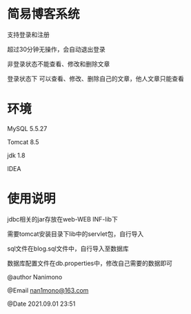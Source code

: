 # 简易博客系统

支持登录和注册

超过30分钟无操作，会自动退出登录

非登录状态不能查看、修改和删除文章

登录状态下 可以查看、修改、删除自己的文章，他人文章只能查看

# 环境

MySQL 5.5.27

Tomcat 8.5

jdk 1.8

IDEA

# 使用说明

jdbc相关的jar存放在web-WEB INF-lib下

需要tomcat安装目录下lib中的servlet包，自行导入

sql文件在blog.sql文件中，自行导入至数据库

数据库配置文件在db.properties中，修改自己需要的数据即可



@author Nanimono

@Email nan1mono@163.com

@Date 2021.09.01 23:51
